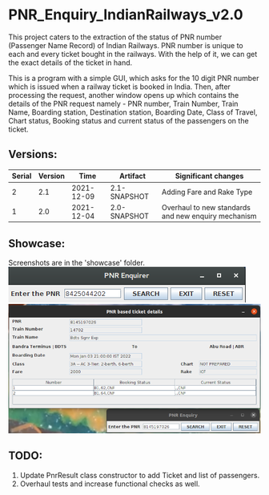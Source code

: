 # PNR_Enquiry_IndianRailways_v2.0

This project caters to the extraction of the status of PNR number (Passenger Name Record) of Indian Railways. PNR number is unique to each and every ticket bought in the railways. With the help of it,
we can get the exact details of the ticket in hand.

This is a program with a simple GUI, which asks for the 10 digit PNR number which is issued when a railway ticket is booked in India. Then, after processing the request, another window opens up which
contains the details of the PNR request namely - PNR number, Train Number, Train Name, Boarding station, Destination station, Boarding Date, Class of Travel, Chart status, Booking status and current
status of the passengers on the ticket.

## Versions:

| Serial | Version | Time | Artifact | Significant changes | 
| ------ | ------- | ---- | -------- | ------------------- |
| 2      | 2.1     | 2021-12-09   | 2.1-SNAPSHOT | Adding Fare and Rake Type |
| 1      | 2.0     | 2021-12-04   | 2.0-SNAPSHOT | Overhaul to new standards and new enquiry mechanism |

## Showcase:

Screenshots are in the 'showcase' folder.
![alt text](showcase/only_input_prompt.png)
![alt text](showcase/result_double_psgn_confirm_ticket_2022_fare_rake.png)

## TODO:

1. Update PnrResult class constructor to add Ticket and list of passengers.
2. Overhaul tests and increase functional checks as well.